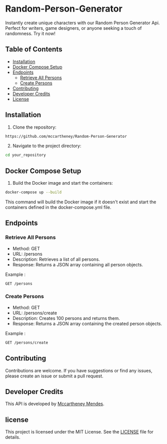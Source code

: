 # Random-Person-Generator
Instantly create unique characters with our Random Person Generator Api. Perfect for writers, game designers, or anyone seeking a touch of randomness. Try it now!

## Table of Contents

- [Installation](#installation)
- [Docker Compose Setup](#docker-compose-setup)
- [Endpoints](#endpoints)
  - [Retrieve All Persons](#retrieve-all-persons)
  - [Create Persons](#create-persons)
- [Contributing](#contributing)
- [Developer Credits](#developer-credits)
- [License](#license)

## Installation

1. Clone the repository:

```bash
https://github.com/mccartheney/Random-Person-Generator
```

2. Navigate to the project directory:
```bash
cd your_repository
```

## Docker Compose Setup

1. Build the Docker image and start the containers:
```bash
docker-compose up --build
```

This command will build the Docker image if it doesn't exist and start the containers defined in the docker-compose.yml file.

## Endpoints

### Retrieve All Persons

- Method: GET
- URL: /persons
- Description: Retrieves a list of all persons.
- Response: Returns a JSON array containing all person objects.

Example :

```bash
GET /persons
```

### Create Persons
- Method: GET
- URL: /persons/create
- Description: Creates 100 persons and returns them.
- Response: Returns a JSON array containing the created person objects.

Example :

```bash
GET /persons/create
```

## Contributing

Contributions are welcome. If you have suggestions or find any issues, please create an issue or submit a pull request.

## Developer Credits

This API is developed by [Mccartheney Mendes](https://github.com/mccartheney).


## license

This project is licensed under the MIT License. See the [LICENSE](./LICENSE) file for details.

